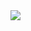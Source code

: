 <img src="https://capsule-render.vercel.app/api?type=wave&color=auto&height=200&section=header&text=Glog&fontSize=70" />
